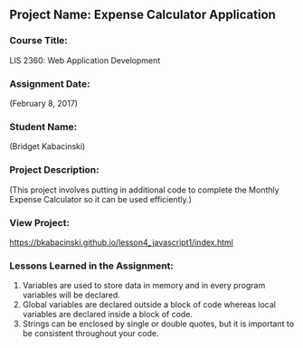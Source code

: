 ## Project Name:  Expense Calculator Application

### Course Title:
LIS 2360:  Web Application Development

### Assignment Date:  
(February 8, 2017)

### Student Name:  
(Bridget Kabacinski)

### Project Description:
(This project involves putting in additional code to complete the Monthly Expense Calculator so it can be used efficiently.)

### View Project:
https://bkabacinski.github.io/lesson4_javascript1/index.html

### Lessons Learned in the Assignment:
1. Variables are used to store data in memory and in every program variables will be declared.
2. Global variables are declared outside a block of code whereas local variables are declared inside a block of code.
3. Strings can be enclosed by single or double quotes, but it is important to be consistent throughout your code.
